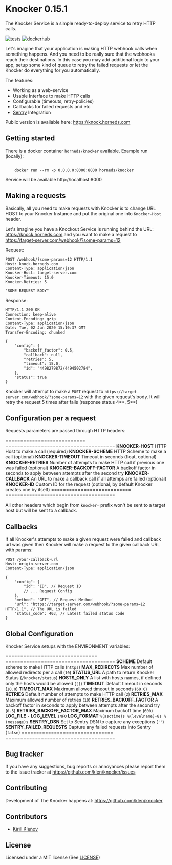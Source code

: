 # Knocker 0.15.1

The Knocker Service is a simple ready-to-deploy service to retry HTTP calls.

[![tests](https://github.com/klen/knocker/workflows/tests/badge.svg)](https://github.com/klen/knocker/actions)
[![dockerhub](https://images.microbadger.com/badges/image/horneds/knocker.svg)](https://hub.docker.com/r/horneds/knocker)

Let's imagine that your application is making HTTP webhook calls when something
happens. And you need to be really sure that the webhooks reach their
destinations. In this case you may add additional logic to your app, setup some
kind of queue to retry the failed requests or let the Knocker do everything for
you automatically.

The features:

- Working as a web-service
- Usable Interface to make HTTP calls
- Configurable (timeouts, retry-policies)
- Callbacks for failed requests and etc
- [Sentry](https://sentry.io) Integration

Public version is available here: https://knock.horneds.com


## Getting started

There is a docker container `horneds/knocker` available.
Example run (locally):

```shell

    docker run --rm -p 0.0.0.0:8000:8000 horneds/knocker

```

Service will be available http://localhost:8000

## Making a requests

Basically, all you need to make requests with Knocker is to change URL HOST to
your Knocker Instance and put the original one into `Knocker-Host` header.

Let's imagine you have a Knockout Service is running behind the URL:
https://knock.horneds.com and you want to make a request to
https://target-server.com/webhook/?some-params=12

Request:
```http
POST /webhook/?some-params=12 HTTP/1.1
Host: knock.horneds.com
Content-Type: application/json
Knocker-Host: target-server.com
Knocker-Timeout: 15.0
Knocker-Retries: 5

"SOME REQUEST BODY"
```

Response:
```http
HTTP/1.1 200 OK
Connection: keep-alive
Content-Encoding: gzip
Content-Type: application/json
Date: Tue, 02 Jun 2020 15:10:37 GMT
Transfer-Encoding: chunked

{
    "config": {
        "backoff_factor": 0.5,
        "callback": null,
        "retries": 5,
        "timeout": 15.0,
        "id": "4498279872/4494502784",
    },
    "status": true
}
```

Knocker will attempt to make a `POST` request to
`https://target-server.com/webhook/?some-params=12` with the given request's
body. It will retry the request 5 times after fails (response status 4**, 5**)


## Configuration per a request

Requests parameters are passed through HTTP headers:

=========================== =====================================
**KNOCKER-HOST**            HTTP Host to make a call (required)
**KNOCKER-SCHEME**          HTTP Scheme to make a call (optional)
**KNOCKER-TIMEOUT**         Timeout in seconds (float, optional)
**KNOCKER-RETRIES**         Number of attempts to make HTTP call if previous one was failed (optional)
**KNOCKER-BACKOFF-FACTOR**  A backoff factor in seconds to apply between attempts after the second try
**KNOCKER-CALLBACK**        An URL to make a callback call if all attemps are failed (optional)
**KNOCKER-ID**              Custom ID for the request (optional, by default Knocker creates one by itself)
=========================== =====================================

All other headers which begin from `knocker-` prefix won't be sent to a target
host but will be sent to a callback.


## Callbacks

If all Knocker's attempts to make a given request were failed and callback url
was given then Knocker will make a request to the given callback URL with
params:

```http
POST /your-callback-url
Host: origin-server.com
Content-Type: application/json

{
    "config": {
        "id": "ID", // Request ID
        // ... Request Config
    },
    "method": "GET", // Request Method
    "url": "https://target-server.com/webhook/?some-params=12 HTTP/1.1", // The URL is failed
    "status_code": 403, // Latest failed status code
}
```


## Global Configuration

Knocker Service setups with the ENVIRONMENT variables:

=============================== =====================================
**SCHEME**                      Default scheme to make HTTP calls (`https`)
**MAX_REDIRECTS**               Max number of allowed redirects per a call (`10`)
**STATUS_URL**                  A path to return Knocker Status (`/knocker/status`)
**HOSTS_ONLY**                  A list with hosts names, if defined only the hosts would be allowed (`[]`)
**TIMEOUT**                     Default timeout in seconds (`10.0`)
**TIMEOUT_MAX**                 Maximum allowed timeout in seconds (`60.0`)
**RETRIES**                     Default number of attempts to make HTTP call (`2`)
**RETRIES_MAX**                 Maximum allowed number of retries (`10`)
**RETRIES_BACKOFF_FACTOR**      A backoff factor in seconds to apply between attempts after the second try (`0.5`)
**RETRIES_BACKOFF_FACTOR_MAX**  Maximum backoff time (`600`)
**LOG_FILE**                    `-`
**LOG_LEVEL**                   `INFO`
**LOG_FORMAT**                  `%(asctime)s %(levelname)-8s %(message)s`
**SENTRY_DSN**                  Set to Sentry DSN to capture any exceptions (`''`)
**SENTRY_FAILED_REQUESTS**      Capture any failed requests into Sentry (`false`)
=============================== =====================================


## Bug tracker

If you have any suggestions, bug reports or annoyances please report them to
the issue tracker at https://github.com/klen/knocker/issues


## Contributing

Development of The Knocker happens at: https://github.com/klen/knocker


## Contributors

* [Kirill Klenov](https://github.com/klen)


##  License

Licensed under a MIT license (See [LICENSE](https://github.com/klen/knocker/blob/develop/LICENSE))
